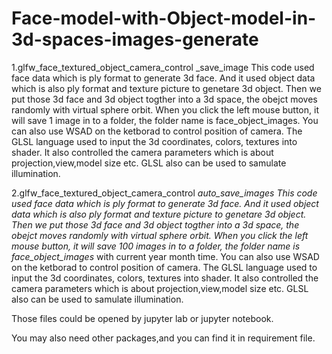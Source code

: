 # Face-model-with-Object-model-in-3d-spaces-images-generate

1.glfw_face_textured_object_camera_control _save_image
  This code used face data which is ply format to generate 3d face. And it used object data which is also ply format and texture picture to genetare 3d object.
  Then we put those 3d face and 3d object togther into a 3d space, the obejct moves randomly with virtual sphere orbit.
  When you click the left mouse button, it will save 1 image in to a folder, the folder name is face_object_images.
  You can also use WSAD on the ketborad to control position of camera.
  The GLSL language used to input the 3d coordinates, colors, textures into shader. 
  It also controlled the camera parameters which is about projection,view,model size etc.
  GLSL also can be used to samulate illumination.

2.glfw_face_textured_object_camera_control _auto_save_images
  This code used face data which is ply format to generate 3d face. And it used object data which is also ply format and texture picture to genetare 3d object.
  Then we put those 3d face and 3d object togther into a 3d space, the obejct moves randomly with virtual sphere orbit.
  When you click the left mouse button, it will save 100 images in to a folder, the folder name is face_object_images_ with current year month time.
  You can also use WSAD on the ketborad to control position of camera.
  The GLSL language used to input the 3d coordinates, colors, textures into shader. 
  It also controlled the camera parameters which is about projection,view,model size etc.
  GLSL also can be used to samulate illumination.
  
 Those files could be opened by jupyter lab or jupyter notebook.
 
 You may also need other packages,and you can find it in requirement file.
